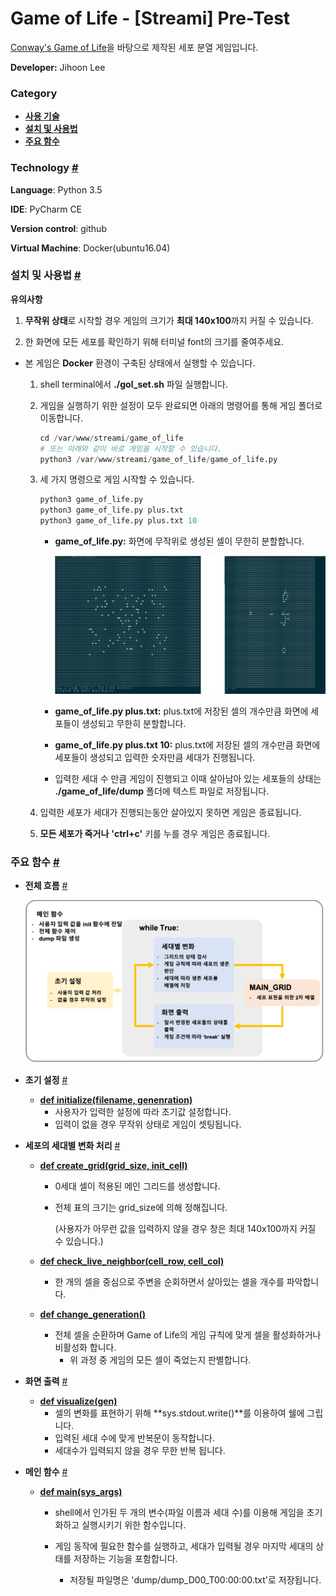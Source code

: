 # Game of Life - [Streami] Pre-Test

[Conway's Game of Life](https://bitstorm.org/gameoflife/)을 바탕으로 제작된 세포 분열 게임입니다.

**Developer:** Jihoon Lee



### Category

- [**사용 기술**](#technology)
- [**설치 및 사용법**](#설치-및-사용법)
- [**주요 함수**](#주요-함수)



### Technology [#](#category)

**Language**: Python 3.5

**IDE**: PyCharm CE

**Version control**: github

**Virtual Machine**: Docker(ubuntu16.04)



### 설치 및 사용법 [#](#category)

**유의사항**

1. **무작위 상태**로 시작할 경우 게임의 크기가 **최대 140x100**까지 커질 수 있습니다.

2. 한 화면에 모든 세포를 확인하기 위해 터미널 font의 크기를 줄여주세요.

   

- 본 게임은 **Docker** 환경이 구축된 상태에서 실행할 수 있습니다.

  1. shell terminal에서 **./gol_set.sh** 파일 실행합니다.

  2. 게임을 실행하기 위한 설정이 모두 완료되면 아래의 명령어를 통해 게임 폴더로 이동합니다.

     ```python
     cd /var/www/streami/game_of_life
     # 또는 아래와 같이 바로 게임을 시작할 수 있습니다.
     python3 /var/www/streami/game_of_life/game_of_life.py
     ```

  3. 세 가지 명령으로 게임 시작할 수 있습니다.

     ```python
     python3 game_of_life.py 
     python3 game_of_life.py plus.txt
     python3 game_of_life.py plus.txt 10
     ```

     - **game_of_life.py:** 화면에 무작위로 생성된 셀이 무한히 분할합니다.

       ![random_state](images/random_state.png)

     - **game_of_life.py plus.txt:** plus.txt에 저장된 셀의 개수만큼 화면에 세포들이 생성되고 무한히 분할합니다.

     - **game_of_life.py plus.txt 10:** plus.txt에 저장된 셀의 개수만큼 화면에 세포들이 생성되고 입력한 숫자만큼 세대가 진행됩니다.

     - 입력한 세대 수 만큼 게임이 진행되고 이때 살아남아 있는 세포들의 상태는 **./game_of_life/dump** 폴더에 텍스트 파일로 저장됩니다.

  4. 입력한 세포가 세대가 진행되는동안 살아있지 못하면 게임은 종료됩니다.

  5. **모든 세포가 죽거나** **'ctrl+c'** 키를 누를 경우 게임은 종료됩니다.



### 주요 함수 [#](#category)

- **전체 흐름** [#](#category)

  ![flow](images/flow.png)



- **초기 설정** [#](#category)

    - **[def initialize(filename, genenration)](https://github.com/navill/streami_homework/blob/bdbbe28bc3f91e8c8bf73a1b8ad0637157c5a992/game_of_life/game_of_life.py#L18)**
        - 사용자가 입력한 설정에 따라 초기값 설정합니다.
        - 입력이 없을 경우 무작위 상태로 게임이 셋팅됩니다.

- **세포의 세대별 변화 처리** [#](#category)

    - **[def create_grid(grid_size, init_cell)](https://github.com/navill/streami_homework/blob/bdbbe28bc3f91e8c8bf73a1b8ad0637157c5a992/game_of_life/game_of_life.py#L63)**

        - 0세대 셀이 적용된 메인 그리드를 생성합니다.

        - 전체 표의 크기는 grid_size에 의해 정해집니다.

            (사용자가 아무런 값을 입력하지 않을 경우 창은 최대 140x100까지 커질 수 있습니다.)

    - **[def check_live_neighbor(cell_row, cell_col)](https://github.com/navill/streami_homework/blob/bdbbe28bc3f91e8c8bf73a1b8ad0637157c5a992/game_of_life/game_of_life.py#L81)**

        - 한 개의 셀을 중심으로 주변을 순회하면서 살아있는 셀을 개수를 파악합니다.

    - **[def change_generation()](https://github.com/navill/streami_homework/blob/bdbbe28bc3f91e8c8bf73a1b8ad0637157c5a992/game_of_life/game_of_life.py#L117)**
      
      - 전체 셀을 순환하며 Game of Life의 게임 규칙에 맞게 셀을 활성화하거나 비활성화 합니다.
        - 위 과정 중 게임의 모든 셀이 죽었는지 판별합니다.

- **화면 출력** [#](#category)
  
    - **[def visualize(gen)](https://github.com/navill/streami_homework/blob/bdbbe28bc3f91e8c8bf73a1b8ad0637157c5a992/game_of_life/game_of_life.py#L160)**
        - 셀의 변화를 표현하기 위해 **sys.stdout.write()**를 이용하여 쉘에 그립니다.
        - 입력된 세대 수에 맞게 반복문이 동작합니다.
        - 세대수가 입력되지 않을 경우 무한 반복 됩니다.
    
- **메인 함수** [#](#category)

    - **[def main(sys_args)](https://github.com/navill/streami_homework/blob/bdbbe28bc3f91e8c8bf73a1b8ad0637157c5a992/game_of_life/game_of_life.py#L212)**

        - shell에서 인가된 두 개의 변수(파일 이름과 세대 수)를 이용해 게임을 초기화하고 실행시키기 위한 함수입니다.

        - 게임 동작에 필요한 함수를 실행하고, 세대가 입력될 경우 마지막 세대의 상태를 저장하는 기능을 포함합니다.

            - 저장될 파일명은 'dump/dump_D00_T00:00:00.txt'로 저장됩니다.

            

